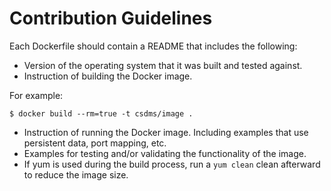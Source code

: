 Contribution Guidelines
=======================

Each Dockerfile should contain a README
that includes the following:

* Version of the operating system that it
  was built and tested against.
* Instruction of building the Docker image.

For example:

    $ docker build --rm=true -t csdms/image .

* Instruction of running the Docker image.
  Including examples that use persistent data,
  port mapping, etc.
* Examples for testing and/or validating the
  functionality of the image.
* If yum is used during the build process, run
  a `yum clean` clean afterward to reduce the
  image size.
